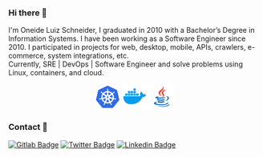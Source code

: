 ### Hi there 👋

I'm Oneide Luiz Schneider, I graduated in 2010 with a Bachelor’s Degree in Information Systems.
I have been working as a Software Engineer since 2010. I participated in projects for web, desktop, mobile, APIs, crawlers, e-commerce, system integrations, etc. \
Currently, SRE | DevOps | Software Engineer and solve problems using Linux, containers, and cloud. 

<p align="center">
<img src="https://raw.githubusercontent.com/OneideLuizSchneider/OneideLuizSchneider/master/assets/k8s.png" width="50">
<img src="https://raw.githubusercontent.com/OneideLuizSchneider/OneideLuizSchneider/master/assets/docker.png" width="50">
<img src="https://raw.githubusercontent.com/OneideLuizSchneider/OneideLuizSchneider/master/assets/java.png" width="50">
<!--  <img src="https://raw.githubusercontent.com/OneideLuizSchneider/OneideLuizSchneider/master/assets/devops.png" width="50"> -->
</p>

### Contact 💬

[![Gitlab Badge](https://img.shields.io/badge/-Gitlab-black?style=flat-square&labelColor=black&logo=gitlab&logoColor=white&link=https://gitlab.com/oneideluizschneider)](https://gitlab.com/oneideluizschneider)
[![Twitter Badge](https://img.shields.io/badge/-Twitter-1ca0f1?style=flat-square&labelColor=1ca0f1&logo=twitter&logoColor=white&link=https://twitter.com/oneideschneider)](https://twitter.com/oneideschneider)
[![Linkedin Badge](https://img.shields.io/badge/-LinkedIn-blue?style=flat-square&logo=Linkedin&logoColor=white&link=https://www.linkedin.com/in/oneideluizschneider)](https://www.linkedin.com/in/oneideluizschneider)


<!--
**OneideLuizSchneider/OneideLuizSchneider** is a ✨ _special_ ✨ repository because its `README.md` (this file) appears on your GitHub profile.

Here are some ideas to get you started:

- 🔭 I’m currently working on ...
- 🌱 I’m currently learning ...
- 👯 I’m looking to collaborate on ...
- 🤔 I’m looking for help with ...
- 💬 Ask me about ...
- 📫 How to reach me: ...
- 😄 Pronouns: ...
- ⚡ Fun fact: ...
-->
